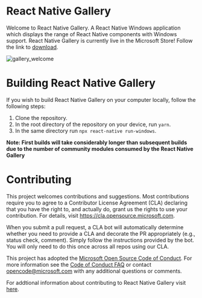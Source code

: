 # React Native Gallery

Welcome to React Native Gallery. A React Native Windows application which displays the range of React Native components with Windows support. React Native Gallery is currently live in the Microsoft Store! Follow the link to [download](https://www.microsoft.com/en-us/p/react-native-gallery/9npg0b292h4r).

![gallery_welcome](https://github.com/TatianaKapos/react-native-gallery/assets/42554868/6f78c5fd-3e20-4eaf-aa04-34d6289cfb0c)


# Building React Native Gallery

If you wish to build React Native Gallery on your computer locally, follow the following steps:

1. Clone the repository.
2. In the root directory of the repository on your device, run `yarn`.
3. In the same directory run `npx react-native run-windows`.

**Note: First builds will take considerably longer than subsequent builds due to the number of community modules consumed by the React Native Gallery**

# Contributing

This project welcomes contributions and suggestions. Most contributions require you to agree to a
Contributor License Agreement (CLA) declaring that you have the right to, and actually do, grant us
the rights to use your contribution. For details, visit https://cla.opensource.microsoft.com.

When you submit a pull request, a CLA bot will automatically determine whether you need to provide
a CLA and decorate the PR appropriately (e.g., status check, comment). Simply follow the instructions
provided by the bot. You will only need to do this once across all repos using our CLA.

This project has adopted the [Microsoft Open Source Code of Conduct](https://opensource.microsoft.com/codeofconduct/).
For more information see the [Code of Conduct FAQ](https://opensource.microsoft.com/codeofconduct/faq/) or
contact [opencode@microsoft.com](mailto:opencode@microsoft.com) with any additional questions or comments.

For addtional information about contributing to React Native Gallery visit [here](https://github.com/microsoft/react-native-gallery/wiki/Contributing-to-React-Native-Gallery).
